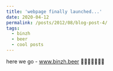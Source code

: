 ```yaml
---
title: 'webpage finally launched...'
date: 2020-04-12
permalink: /posts/2012/08/blog-post-4/
tags:
  - binzh
  - beer
  - cool posts
---
```


here we go - www.binzh.beer :bee::beer::beer::beer::beer::beer::beer:
